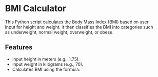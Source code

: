 # BMI Calculator

This Python script calculates the Body Mass Index (BMI) based on user input for height and weight. It then classifies the BMI into categories such as underweight, normal weight, overweight, or obese.

## Features
- Input height in meters (e.g., 1.75).
- Input weight in kilograms (e.g., 70).
- Calculates BMI using the formula:

